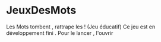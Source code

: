 # JeuxDesMots
Les Mots tombent , rattrape les ! (Jeu éducatif)
Ce jeu est en développement fini .
Pour le lancer , l'ouvrir
